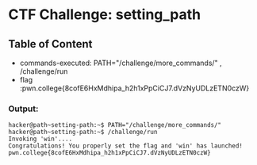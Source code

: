 # CTF Challenge: setting_path

## Table of Content

- commands-executed: PATH="/challenge/more_commands/" ,  /challenge/run
- flag :pwn.college{8cofE6HxMdhipa_h2h1xPpCiCJ7.dVzNyUDLzETN0czW}


### Output:
```console
hacker@path~setting-path:~$ PATH="/challenge/more_commands/"
hacker@path~setting-path:~$ /challenge/run
Invoking 'win'....
Congratulations! You properly set the flag and 'win' has launched!
pwn.college{8cofE6HxMdhipa_h2h1xPpCiCJ7.dVzNyUDLzETN0czW}
```

